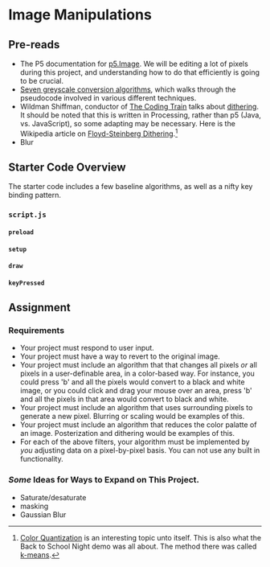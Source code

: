 # Image Manipulations

## Pre-reads
* The P5 documentation for [p5.Image](https://p5js.org/reference/#/p5.Image). We will be editing a lot of pixels during this project, and understanding how to do that efficiently is going to be crucial. 
* [Seven greyscale conversion algorithms](https://tannerhelland.com/2011/10/01/grayscale-image-algorithm-vb6.html), which walks through the pseudocode involved in various different techniques. 
* Wildman Shiffman, conductor of [The Coding Train](https://thecodingtrain.com/) talks about [dithering](https://www.youtube.com/watch?v=0L2n8Tg2FwI). It should be noted that this is written in Processing, rather than p5 (Java, vs. JavaScript), so some adapting may be necessary. Here is the Wikipedia article on [Floyd-Steinberg Dithering](https://en.wikipedia.org/wiki/Floyd%E2%80%93Steinberg_dithering).[^1]
* Blur

## Starter Code Overview

The starter code includes a few baseline algorithms, as well as a nifty key binding pattern.

### `script.js`

#### `preload`

#### `setup`

#### `draw`

#### `keyPressed`

## Assignment

### Requirements
* Your project must respond to user input.
* Your project must have a way to revert to the original image. 
* Your project must include an algorithm that that changes all pixels _or_ all pixels in a user-definable area, in a color-based way. For instance, you could press 'b' and all the pixels would convert to a black and white image, or you could click and drag your mouse over an area, press 'b' and all the pixels in that area would convert to black and white. 
* Your project must include an algorithm that uses surrounding pixels to generate a new pixel. Blurring or scaling would be examples of this. 
* Your project must include an algorithm that reduces the color palatte of an image. Posterization and dithering would be examples of this. 
* For each of the above filters, your algorithm must be implemented by *you* adjusting data on a pixel-by-pixel basis. You can not use any built in functionality. 

### _Some_ Ideas for Ways to Expand on This Project. 
* Saturate/desaturate
* masking
* Gaussian Blur

[^1]: [Color Quantization](https://en.wikipedia.org/wiki/Color_quantization) is an interesting topic unto itself. This is also what the Back to School Night demo was all about. The method there was called [k-means](https://www.nvidia.com/en-us/glossary/data-science/k-means/). 

